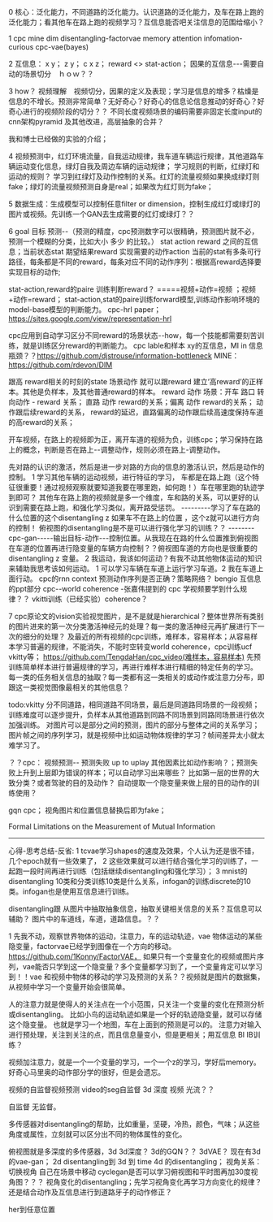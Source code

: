 
0 核心：泛化能力，不同道路的泛化能力。认识道路的泛化能力，及车在路上跑的泛化能力；看其他车在路上跑的视频学习？互信息能否吧关注信息的范围给缩小？

1 cpc mine dim disentangling-factorvae memory attention infomation-curious   cpc-vae(bayes)

2 互信息：  x y；  z y；  c x z；   reward <> stat-action；   因果的互信息---需要自动的场景切分　ｈｏｗ？？　

3  how？ 视频理解　视频切分，因果的定义及表现；学习是信息的增多？枯燥是信息的不增长。预测非常简单？无好奇心？好奇心的信息论信息推动的好奇心？好奇心进行的视频阶段的切分？？ 
不同长度视频场景的编码需要非固定长度input的cnn架构pyramid 及其他改进，高层抽象的合并？

我和博士已经做的实验的介绍；

4 视频预测中，红灯环境流量，自我运动规律，我车道车辆运行规律，其他道路车辆运动变化信息，绿灯自我及周边车辆的运动规律； 
学习规则的判断，红绿灯和运动的规则？ 学习到红绿灯及动作控制的关系。红灯的流量视频如果换成绿灯则fake；绿灯的流量视频预测自身是real；如果改为红灯则为fake；

5 数据生成：生成模型可以控制任意filter or dimension，控制生成红灯或绿灯的图片或视频。先训练一个GAN去生成需要的红灯或绿灯？？


6  goal 目标 预测--（预测的精度，cpc预测数字可以很精确，预测图片就不必，预测一个模糊的分类，比如大小  多少 的比较。）
stat action reward 之间的互信息；当前状态stat 期望结果reward 实现需要的动作action
当前的stat有多条可行路径，每条都是不同的reward，每条对应不同的动作序列：根据高reward选择要实现目标的动作; 

stat-action,reward的paire 训练判断reward？  =====视频+动作=视频 ；视频+动作=reward；
stat-action,stat的paire训练forward模型,训练动作影响环境的model-base模型的判断能力。
cpc-hrl paper； https://sites.google.com/view/representation-hrl

cpc应用到自动学习区分不同reward的场景状态--how，每一个技能都需要刻苦训练，就是训练区分reward的判断能力。
cpc lable和样本 xy的互信息，MI in 信息瓶颈？？https://github.com/djstrouse/information-bottleneck  MINE：https://github.com/rdevon/DIM

跟高 reward相关的时刻的state 场景动作 就可以跟reward 建立‘高reward’的正样本。其他是负样本，及其他普通reward的样本。 
reward 动作 场景：开车 路口 转向动作 - reward 关系； 直路 动作 reward的关系；偏离 动作 reward的关系； 动作跟后续reward的关系，
reward的延迟，直路偏离的动作跟后续高速度保持车道的高reward的关系；

开车视频，在路上的视频即为正，离开车道的视频为负，训练cpc；学习保持在路上的概念，判断是否在路上--调整动作，规则必须在路上-调整动作。

先对路的认识的激活，然后是进一步对路的方向的信息的激活认识，然后是动作的控制。
 1 学习其他车辆的运动视频，进行特征的学习， 车都是在路上跑（这个特征很重要！通过视频观察就要知道我要在哪里跑，如何跑！）车在哪里跑的轨迹学到即可？
其他车在路上跑的视频就是多一个维度，车和路的关系，可以更好的认识到需要在路上跑，和强化学习类似，离开路受惩罚。 
---------学习了车在路的什么位置的这个disentangling  z 如果车不在路上的位置 ，这个z就可以进行方向的控制！ 俯视图的disentangling是不是可以进行强化学习的训练？？
--------cpc-gan-----输出目标-动作---控制位置。从我现在在路的什么位置推到俯视图在车道的位置再进行隐变量的车辆方向控制？？俯视图车道的方向也是很重要的disentangling z 变量。
 2 我运动，我该如何运动？有我不动其他物体运动的知识来辅助我思考该如何运动。 1 可以学习车辆在车道上运行学习车道。2 我在车道上面行动。
cpc的rnn context 预测动作序列是否正确？策略网络？
bengio 互信息的ppt部分 cpc--world coherence -张嘉伟提到的  cpc 学视频要学到什么规律？？ vkitti训练（已经实验）coherence？

7 
cpc原论文的vision实验视觉图片，是不是就是hierarchical？整体世界所有类别的图片进来的第一次分类激活神经元的处理？每一类的激活神经元再扩展进行下一次的细分的处理？
及最近的所有视频的cpc训练，难样本，容易样本；从容易样本学习普遍的规律，不能消失，不能时空转变world coherence，cpc训练ucf  vkitty等； https://github.com/TengdaHan/cpc_video(难样本，容易样本)
先预训练简单样本进行普遍规律的学习，再进行难样本进行精细的特定任务的学习。
每一类的任务相关信息的抽取？每一类都有这一类相关的或动作或注意力分布，即跟这一类视觉图像最相关的其他信息？

todo:vkitty 分不同道路，相同道路不同场景，最后是同道路同场景的一段视频；训练难度可以逐步提升，负样本从其他道路到同路不同场景到同路同场景进行依次加强训练。
对图片可以是部分之间的预测，图片的部分与整体之间的关系学习；图片帧之间的序列学习，就是视频中比如运动物体规律的学习？帧间差异太小就太难学习了。



？？cpc： 视频预测-- 预测失败 up to uplay 其他因素比如动作影响？；预测失败上升到上层即为错误的样本；可以自动学习出来哪些？ 比如第一层的世界的大致分类？或者驾驶的目的及动作？
自动提取一个隐变量来做上层的目的动作的训练使用？



gqn cpc；
视角图片和位置信息替换后即为fake；



Formal Limitations on the Measurement of Mutual Information


--------------------------------------------

心得-思考总结-反省: 
1 tcvae学习shapes的速度及效果，个人认为还是很不错，几个epoch就有一些效果了，
2 这些效果就可以进行结合强化学习的训练了，一起跑一段时间再进行训练（包括继续disentangling和强化学习）； 
3 mnist的disentangling 10类和分类训练10类是什么关系，infogan的训练discrete的10类。infogan也是使用互信息进行训练。


disentangling跟 从图片中抽取抽象信息，抽取关键相关信息的关系？互信息可以辅助？ 图片中的车道线，车道，道路信息。？？ 


1 先我不动，观察世界物体的运动，注意力，车的运动轨迹，vae 物体运动的某些隐变量，factorvae已经学到图像在一个方向的移动。https://github.com/1Konny/FactorVAE，
如果只有一个变量变化的视频或图片序列，vae能否只学到这一个隐变量？多个变量都学习到了，一个变量肯定可以学习到！！vae 和视频中物体的移动的学习及预测的关系？？视频就是图片的数据集，从视频中学习一个变量开始会很简单。

人的注意力就是使得人的关注点在一个小范围，只关注一个变量的变化在预测分析或disentangling。 比如小鸟的运动轨迹如果是一个好的轨迹隐变量，就可以存储这个隐变量。
也就是学习一个地图，车在上面到的预测是可以的。
注意力对输入进行预处理，关注到关注的点，而且信息量变小，但是更相关；用互信息 BI IB训练？

视频加注意力，就是一个一个变量的学习，一个一个z的学习，学好后memory。好奇心马里奥的动作部分学的很好，但是会遗忘。

视频的自监督视频预测
video的seg自监督  3d 深度  视频  光流？？

自监督 无监督。



多传感器对disentangling的帮助，比如重量，坚硬，冷热，颜色，气味；从这些角度或属性，立刻就可以区分出不同的物体属性的变化。

俯视图就是多深度的多传感器，3d 3d深度？
3d的GQN？？ 3dVAE？ 现在有3d的vae-gan； 2d disentangling到 3d 到 time 4d 的disentangling； 
视角关系：   切换视角 自己在场景中移动   cyclegan是否可以学习俯视图和平时图再加30度视角图？？？
视角变化的disentangling；先学习视角变化再学习方向变化的规律？ 还是结合动作及互信息进行到道路牙子的动作修正？


her到任意位置



